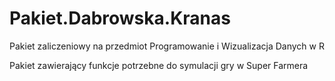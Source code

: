 # Pakiet.Dabrowska.Kranas
Pakiet zaliczeniowy na przedmiot Programowanie i Wizualizacja Danych w R

Pakiet zawierający funkcje potrzebne do symulacji gry w Super Farmera
